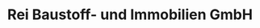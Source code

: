 ---
title: "Rei Baustoff- und Immobilien GmbH"
url: /hallein/rei-baustoff-und-immobilien-gmbh/
shop: Baustoffe
---